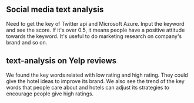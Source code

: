 
Social media text analysis
----

Need to get the key of Twitter api and Microsoft Azure.
Input the keyword and see the score. If it's over 0.5, it means people have a positive attitude towards the keyword.
It's useful to do marketing research on company's brand and so on.

text-analysis on Yelp reviews
---- 

We found the key words related with low rating and high rating. They could give the hotel ideas to improve its brand.
We also see the trend of the key words that people care about and hotels can adjust its strategies to encourage people give high ratings.
